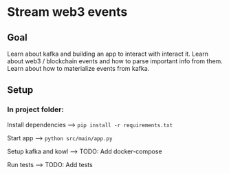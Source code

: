 # Stream web3 events

## Goal
Learn about kafka and building an app to interact with interact it.
Learn about web3 / blockchain events and how to parse important info from them.
Learn about how to materialize events from kafka.

## Setup

### In project folder:

Install dependencies -->
`pip install -r requirements.txt`

 Start app --> `python src/main/app.py`
 
Setup kafka and kowl --> TODO: Add docker-compose

Run tests --> TODO: Add tests